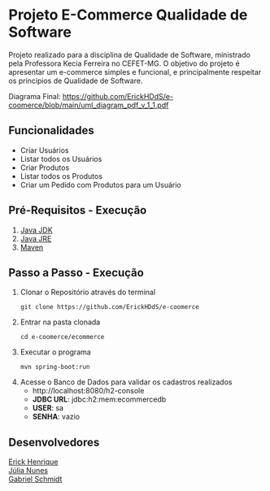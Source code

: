 # Projeto E-Commerce Qualidade de Software

Projeto realizado para a disciplina de Qualidade de Software, ministrado pela Professora Kecia Ferreira no CEFET-MG.
O objetivo do projeto é apresentar um e-commerce simples e funcional, e principalmente respeitar os princípios de Qualidade de Software.

Diagrama Final: https://github.com/ErickHDdS/e-coomerce/blob/main/uml_diagram_pdf_v_1_1.pdf

## Funcionalidades 

- Criar Usuários
- Listar todos os Usuários
- Criar Produtos
- Listar todos os Produtos
- Criar um Pedido com Produtos para um Usuário

## Pré-Requisitos - Execução

1. [Java JDK](https://www.oracle.com/br/java/)
2. [Java JRE](https://www.java.com/pt-BR/)
3. [Maven](https://maven.apache.org/)

## Passo a Passo - Execução

1. Clonar o Repositório através do terminal
   ```
   git clone https://github.com/ErickHDdS/e-coomerce
   ```
2. Entrar na pasta clonada
   ```
   cd e-coomerce/ecommerce
   ```
3. Executar o programa
   ```
   mvn spring-boot:run
   ```
4. Acesse o Banco de Dados para validar os cadastros realizados
   - http://localhost:8080/h2-console
   - **JDBC URL**: jdbc:h2:mem:ecommercedb 
   - **USER**: sa
   - **SENHA**: vazio

## Desenvolvedores

[Erick Henrique](https://github.com/ErickHDdS) <br />
[Júlia Nunes](https://github.com/Julia-Nunes) <br />
[Gabriel Schmidt](https://github.com/zgabrielschmidt) <br />
